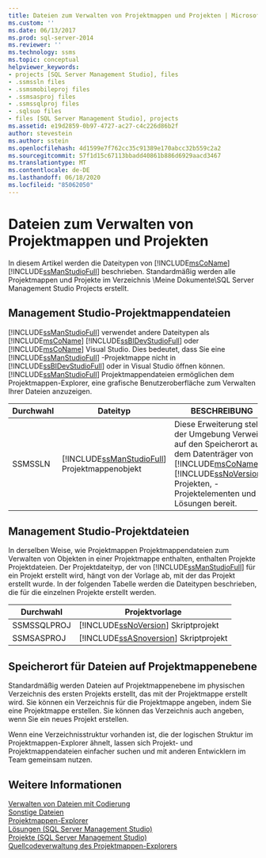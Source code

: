 ```yaml
---
title: Dateien zum Verwalten von Projektmappen und Projekten | Microsoft-Dokumentation
ms.custom: ''
ms.date: 06/13/2017
ms.prod: sql-server-2014
ms.reviewer: ''
ms.technology: ssms
ms.topic: conceptual
helpviewer_keywords:
- projects [SQL Server Management Studio], files
- .ssmssln files
- .ssmsmobileproj files
- .ssmsasproj files
- .ssmssqlproj files
- .sqlsuo files
- files [SQL Server Management Studio], projects
ms.assetid: e19d2859-0b97-4727-ac27-c4c226d86b2f
author: stevestein
ms.author: sstein
ms.openlocfilehash: 4d1599e7f762cc35c91389e170abcc32b559c2a2
ms.sourcegitcommit: 57f1d15c67113bbadd40861b886d6929aacd3467
ms.translationtype: MT
ms.contentlocale: de-DE
ms.lasthandoff: 06/18/2020
ms.locfileid: "85062050"
---
```

# <a name="files-that-manage-solutions-and-projects"></a>Dateien zum Verwalten von Projektmappen und Projekten
  In diesem Artikel werden die Dateitypen von [!INCLUDE[msCoName](../../includes/msconame-md.md)] [!INCLUDE[ssManStudioFull](../../includes/ssmanstudiofull-md.md)] beschrieben. Standardmäßig werden alle Projektmappen und Projekte im Verzeichnis \Meine Dokumente\SQL Server Management Studio Projects erstellt.  
  
## <a name="management-studio-solution-files"></a>Management Studio-Projektmappendateien  
 [!INCLUDE[ssManStudioFull](../../includes/ssmanstudiofull-md.md)] verwendet andere Dateitypen als [!INCLUDE[msCoName](../../includes/msconame-md.md)] [!INCLUDE[ssBIDevStudioFull](../../includes/ssbidevstudiofull-md.md)] oder [!INCLUDE[msCoName](../../includes/msconame-md.md)] Visual Studio. Dies bedeutet, dass Sie eine [!INCLUDE[ssManStudioFull](../../includes/ssmanstudiofull-md.md)] -Projektmappe nicht in [!INCLUDE[ssBIDevStudioFull](../../includes/ssbidevstudiofull-md.md)] oder in Visual Studio öffnen können. [!INCLUDE[ssManStudioFull](../../includes/ssmanstudiofull-md.md)] Projektmappendateien ermöglichen dem Projektmappen-Explorer, eine grafische Benutzeroberfläche zum Verwalten Ihrer Dateien anzuzeigen.  
  
|Durchwahl|Dateityp|BESCHREIBUNG|Erstellt von|  
|---------------|---------------|-----------------|----------------|  
|SSMSSLN|[!INCLUDE[ssManStudioFull](../../includes/ssmanstudiofull-md.md)] Projektmappenobjekt|Diese Erweiterung stellt der Umgebung Verweise auf den Speicherort auf dem Datenträger von [!INCLUDE[msCoName](../../includes/msconame-md.md)] [!INCLUDE[ssNoVersion](../../includes/ssnoversion-md.md)]-Projekten, -Projektelementen und -Lösungen bereit.|[!INCLUDE[ssManStudioFull](../../includes/ssmanstudiofull-md.md)]|  
  
## <a name="management-studio-project-files"></a>Management Studio-Projektdateien  
 In derselben Weise, wie Projektmappen Projektmappendateien zum Verwalten von Objekten in einer Projektmappe enthalten, enthalten Projekte Projektdateien. Der Projektdateityp, der von [!INCLUDE[ssManStudioFull](../../includes/ssmanstudiofull-md.md)] für ein Projekt erstellt wird, hängt von der Vorlage ab, mit der das Projekt erstellt wurde. In der folgenden Tabelle werden die Dateitypen beschrieben, die für die einzelnen Projekte erstellt werden.  
  
|Durchwahl|Projektvorlage|  
|---------------|----------------------|  
|SSMSSQLPROJ|[!INCLUDE[ssNoVersion](../../includes/ssnoversion-md.md)] Skriptprojekt|  
|SSMSASPROJ|[!INCLUDE[ssASnoversion](../../includes/ssasnoversion-md.md)] Skriptprojekt|  
  
## <a name="location-of-solution-level-files"></a>Speicherort für Dateien auf Projektmappenebene  
 Standardmäßig werden Dateien auf Projektmappenebene im physischen Verzeichnis des ersten Projekts erstellt, das mit der Projektmappe erstellt wird. Sie können ein Verzeichnis für die Projektmappe angeben, indem Sie eine Projektmappe erstellen. Sie können das Verzeichnis auch angeben, wenn Sie ein neues Projekt erstellen.  
  
 Wenn eine Verzeichnisstruktur vorhanden ist, die der logischen Struktur im Projektmappen-Explorer ähnelt, lassen sich Projekt- und Projektmappendateien einfacher suchen und mit anderen Entwicklern im Team gemeinsam nutzen.  
  
## <a name="see-also"></a>Weitere Informationen  
 [Verwalten von Dateien mit Codierung](manage-files-with-encoding.md)   
 [Sonstige Dateien](miscellaneous-files.md)   
 [Projektmappen-Explorer](solution-explorer.md)   
 [Lösungen &#40;SQL Server Management Studio&#41;](solutions-sql-server-management-studio.md)   
 [Projekte &#40;SQL Server Management Studio&#41;](projects-sql-server-management-studio.md)   
 [Quellcodeverwaltung des Projektmappen-Explorers](../../database-engine/solution-explorer-source-control.md)  
  
  

